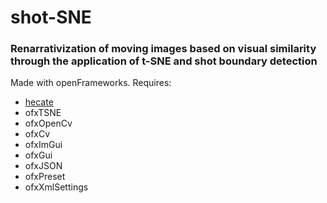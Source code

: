 # shot-SNE
### Renarrativization of moving images based on visual similarity through the application of t-SNE and shot boundary detection

Made with openFrameworks.
Requires:
- [hecate](https://github.com/yahoo/hecate)
- ofxTSNE
- ofxOpenCv
- ofxCv
- ofxImGui
- ofxGui
- ofxJSON
- ofxPreset
- ofxXmlSettings
